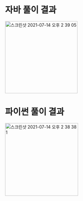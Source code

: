 # 자바 풀이 결과
<img width="237" alt="스크린샷 2021-07-14 오후 2 39 05" src="https://user-images.githubusercontent.com/42399580/125568828-bbf076b1-f1e4-426f-89cd-f9062848db82.png">

# 파이썬 풀이 결과
<img width="239" alt="스크린샷 2021-07-14 오후 2 38 38 1" src="https://user-images.githubusercontent.com/42399580/125568863-72411a36-50cb-447e-b226-86ab86978f14.png">
